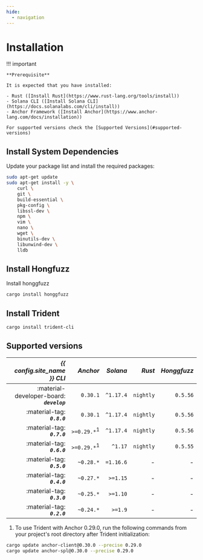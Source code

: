 ```yaml
---
hide:
  - navigation
---
```


# Installation

!!! important

    **Prerequisite**

    It is expected that you have installed:

    - Rust ([Install Rust](https://www.rust-lang.org/tools/install))
    - Solana CLI ([Install Solana CLI](https://docs.solanalabs.com/cli/install))
    - Anchor Framework ([Install Anchor](https://www.anchor-lang.com/docs/installation))

    For supported versions check the [Supported Versions](#supported-versions)

## Install System Dependencies

Update your package list and install the required packages:

```bash
sudo apt-get update
sudo apt-get install -y \
    curl \
    git \
    build-essential \
    pkg-config \
    libssl-dev \
    npm \
    vim \
    nano \
    wget \
    binutils-dev \
    libunwind-dev \
    lldb
```

## Install Hongfuzz

Install honggfuzz

```bash
cargo install honggfuzz

```
<!-- ```bash
cargo install cargo-afl
``` -->


## Install Trident

```bash
cargo install trident-cli

```

## Supported versions

| ***{{ config.site_name }} CLI*** | ***Anchor*** | ***Solana*** | ***Rust*** | ***Honggfuzz*** |
|-:|-:|-:|-:|-:|
| :material-developer-board: ***`develop`*** | `0.30.1` | `^1.17.4` | `nightly` | `0.5.56` |
| :material-tag: ***`0.8.0`*** | `0.30.1` | `^1.17.4` | `nightly` | `0.5.56` |
| :material-tag: ***`0.7.0`*** | `>=0.29.*`<sup>1</sup> | `^1.17.4` | `nightly` | `0.5.56` |
| :material-tag: ***`0.6.0`*** | `>=0.29.*`<sup>1</sup> | `^1.17` | `nightly` | `0.5.55` |
| :material-tag: ***`0.5.0`*** | `~0.28.*` | `=1.16.6` | - | - |
| :material-tag: ***`0.4.0`*** | `~0.27.*` | `>=1.15`  | - | - |
| :material-tag: ***`0.3.0`*** | `~0.25.*` | `>=1.10`  | - | - |
| :material-tag: ***`0.2.0`*** | `~0.24.*` |  `>=1.9`  | - | - |

1. To use Trident with Anchor 0.29.0, run the following commands from your project's root directory after Trident initialization:
```bash
cargo update anchor-client@0.30.0 --precise 0.29.0
cargo update anchor-spl@0.30.0 --precise 0.29.0
```
